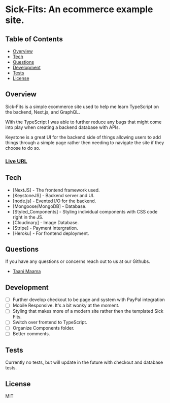 # Sick-Fits: An ecommerce example site.

## Table of Contents

- [Overview](#overview)
- [Tech](#tech)
- [Questions](#questions)
- [Development](#development)
- [Tests](#tests)
- [License](#license)

## Overview

Sick-Fits is a simple ecommerce site used to help me learn TypeScript on the backend, Next.js, and GraphQL.

With the TypeScript I was able to further reduce any bugs that might come into play when creating a backend database with APIs.

Keystone is a great UI for the backend side of things allowing users to add things through a simple page rather then needing to navigate the site if they choose to do so.

### [Live URL](https://fake-supreme.herokuapp.com/)

## Tech

- [NextJS] - The frontend framework used.
- [KeystoneJS] - Backend server and UI.
- [node.js] - Evented I/O for the backend.
- [Mongoose/MongoDB] - Database.
- [Styled_Components] - Styling individual components with CSS code right in the JS.
- [Cloudinary] - Image Database.
- [Stripe] - Payment Intergration.
- [Heroku] - For frontend deployment.

## Questions

If you have any questions or concerns reach out to us at our Githubs.

- [Taani Maama](https://github.com/AstralGnome)

## Development

- [ ] Further develop checkout to be page and system with PayPal integration
- [ ] Mobile Responsive. It's a bit wonky at the moment.
- [ ] Styling that makes more of a modern site rather then the templated Sick Fits.
- [ ] Switch over frontend to TypeScript.
- [ ] Organize Components folder.
- [ ] Better comments.

## Tests

Currently no tests, but will update in the future with checkout and database tests.

## License

MIT
